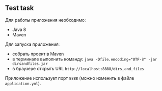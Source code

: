 ## Test task ##
Для работы приложения необходимо:
  * Java 8
  * Maven

Для запуска приложения:
  * собрать проект в Maven
  * в терминале выполнить команду: `java -Dfile.encoding="UTF-8" -jar dirsandfiles.jar`
  * в браузере открыть URL `http://localhost:8888/dirs_and_files`

Приложение использует порт `8888` (можно изменить в файле `application.yml`).
